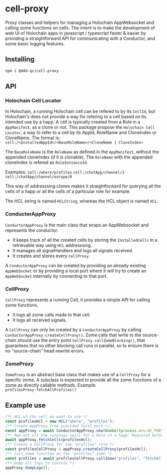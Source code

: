 # cell-proxy

Proxy classes and helpers for managing a Holochain AppWebsocket and calling zome functions on cells.
The intent is to make the development of web UI of Holochain apps in javascript / typescript faster & easier by providing a straightforward API for communicating with a Conductor, and some basic logging features.


## Installing

```bash
npm i @ddd-qc/cell-proxy
```

## API

### Holochain Cell Locator

In Holochain, a running Holochain cell can be refered to by its `CellId`, but Holochain's does not provide a way for refering to a cell based on its intended use by a happ. A cell is typically created from a Role in a `AppManifest`, as a clone or not.
This package propose the `Holochain Cell Locator`, a way to refer to a cell by its AppId, RoleName and CloneIndex or CloneName.
The format is:
`cell:/<InstalledAppId>/<BaseRoleName>/<CloneName | CloneIndex>`

The `BaseRoleName` is the `RoleName` as defined in the `AppManifest`, without the appended cloneIndex (if it is clonable).
The `RoleName` with the appended cloneIndex is refered as `RoleInstanceId`.

Examples:
`cell:/where/profiles`
`cell:/chatApp/channel/2`
`cell:/chatApp/channel/europe/0`

This way of addresssing clones makes it straightforward for querying all the cells of a happ or all the cells of a particular role for example.

The HCL string is named `HCLString`, whereas the HCL object is named `HCL`.


### ConductorAppProxy
`ConductorAppProxy` is the main class that wraps an AppWebsocket and represents the conductor.

 - It keeps track of all the created cells by storing the `InstalledCells` in a retrievable way using `HCL` addresssing.
 - It manages all signalHandlers and logs all signals received.
 - It creates and stores every `CellProxy`.

A `ConductorAppProxy` can be created by providing an already existing `AppWebSocket` or by providing a local port where it will try to create an `AppWebSocket` internally by connecting to that port.


### CellProxy 

`CellProxy` represents a running Cell, it provides a simple API for calling zome functions.

 - It logs all zome calls made to that cell.
 - It logs all received signals.

 A `CellProxy` can only be created by a `ConductorAppProxy` by calling `ConductorAppProxy.createCellProxy()`.
 Zome calls that write to the source-chain should use the entry point `CellProxy.callZomeBlocking()`, that guarantees that no other blocking call runs in parallel, so to ensure there is no "source-chain" head rewrite errors.


### ZomeProxy 

`ZomeProxy` is an abstract base class that makes use of a `CellProxy` for a specific zome.
A subclass is expected to provide all the zome functions of a zome as directly callable methods.
Example: `profilesProxy.fetchAllProfiles()`


## Example use

```typescript
/** HCL of the cell we want to use */
const profilesHcl = new HCL("where", "profiles");
/** Create AppProxy from provided local port */
const appProxy = await ConductorAppProxy.new(Number(process.env.HC_PORT));
/** Map out all the runnings cells for a Role in a happ. Required before calling createCellProxy */
await appProxy.fetchCells(profilesHcl);
/** Create a CellProxy for the "profiles" role */
const profilesCellProxy = appProxy.createCellProxy(profilesHcl);
/** Call zome function on the "profiles" zome */
const profiles = await profilesCellProxy.callZome("profiles", "fetchAllProfiles", null);
/** Dump all logs to console */
appProxy.dumpLogs();
```
